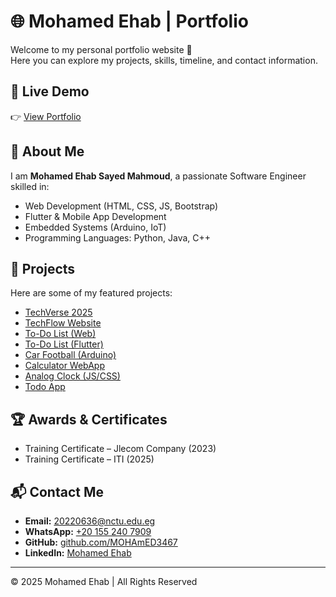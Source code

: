 # 🌐 Mohamed Ehab | Portfolio

Welcome to my personal portfolio website 🚀  
Here you can explore my projects, skills, timeline, and contact information.

## 🔗 Live Demo
👉 [View Portfolio](https://portfolio-2-six-chi.vercel.app/)

## 📖 About Me
I am **Mohamed Ehab Sayed Mahmoud**, a passionate Software Engineer skilled in:
- Web Development (HTML, CSS, JS, Bootstrap)
- Flutter & Mobile App Development
- Embedded Systems (Arduino, IoT)
- Programming Languages: Python, Java, C++

## 📂 Projects
Here are some of my featured projects:
- [TechVerse 2025](https://mohamed3467.github.io/techverse-2025/)  
- [TechFlow Website](https://mohamed3467.github.io/techflow-website/)  
- [To-Do List (Web)](https://github.com/MOHAmED3467/to-do-list)  
- [To-Do List (Flutter)](https://github.com/MOHAmED3467/to-do-list-use-flutter)  
- [Car Football (Arduino)](https://github.com/MOHAmED3467/car-football-use-Arduino)  
- [Calculator WebApp](https://github.com/MOHAmED3467/calculator-WebApp)  
- [Analog Clock (JS/CSS)](https://github.com/MOHAmED3467/analog-clock-js-css)  
- [Todo App](https://github.com/MOHAmED3467/-Todo-App)  

## 🏆 Awards & Certificates
- Training Certificate – Jlecom Company (2023)  
- Training Certificate – ITI (2025)  

## 📬 Contact Me
- **Email:** [20220636@nctu.edu.eg](mailto:20220636@nctu.edu.eg)  
- **WhatsApp:** [+20 155 240 7909](https://wa.me/201552407909)  
- **GitHub:** [github.com/MOHAmED3467](https://github.com/MOHAmED3467)  
- **LinkedIn:** [Mohamed Ehab](https://www.linkedin.com/in/mohamed-ehab-sayed-mahmoud-ict-587322345/)  

---

© 2025 Mohamed Ehab | All Rights Reserved
